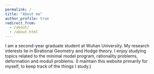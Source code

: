 ```yaml
---
permalink: /
title: "About me"
author_profile: true
redirect_from: 
  - /about/
  - /about.html
---
```


I am a second-year graduate student at Wuhan University. My research interests lie in Birational Geometry and Hodge theory. I enjoy studying topics related to the minimal model program, rationality problems, deformation and moduli problems. (I maintain this website primarily for myself, to keep track of the things I study.)
